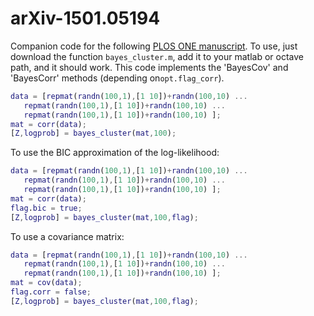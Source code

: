 # arXiv-1501.05194
Companion code for the following [PLOS ONE manuscript](http://journals.plos.org/plosone/article?id=10.1371/journal.pone.0137278). To use, just download the function `bayes_cluster.m`, add it to your matlab or octave path, and it should work. This code implements the 'BayesCov' and 'BayesCorr' methods (depending on`opt.flag_corr`). 
```matlab
data = [repmat(randn(100,1),[1 10])+randn(100,10) ...
   repmat(randn(100,1),[1 10])+randn(100,10) ...
   repmat(randn(100,1),[1 10])+randn(100,10) ];
mat = corr(data);
[Z,logprob] = bayes_cluster(mat,100);
```
To use the BIC approximation of the log-likelihood:
```matlab
data = [repmat(randn(100,1),[1 10])+randn(100,10) ...
   repmat(randn(100,1),[1 10])+randn(100,10) ...
   repmat(randn(100,1),[1 10])+randn(100,10) ];
mat = corr(data);
flag.bic = true;
[Z,logprob] = bayes_cluster(mat,100,flag);
```
To use a covariance matrix:
```matlab
data = [repmat(randn(100,1),[1 10])+randn(100,10) ...
   repmat(randn(100,1),[1 10])+randn(100,10) ...
   repmat(randn(100,1),[1 10])+randn(100,10) ];
mat = cov(data);
flag.corr = false;
[Z,logprob] = bayes_cluster(mat,100,flag);
```

